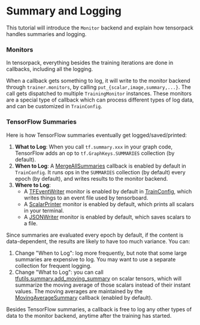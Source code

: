 # Summary and Logging

This tutorial will introduce the `Monitor` backend and
explain how tensorpack handles summaries and logging.

### Monitors

In tensorpack, everything besides the training iterations are done in callbacks, including all the logging.

When a callback gets something to log, it will write to the monitor backend through
`trainer.monitors`, by calling `put_{scalar,image,summary,...}`.
The call gets dispatched to multiple `TrainingMonitor` instances.
These monitors are a special type of callback which can process different types of log data,
and can be customized in `TrainConfig`.


### TensorFlow Summaries

Here is how TensorFlow summaries eventually get logged/saved/printed:

1. __What to Log__: When you call `tf.summary.xxx` in your graph code, TensorFlow adds an op to
	`tf.GraphKeys.SUMMARIES` collection (by default).
2. __When to Log__: A [MergeAllSummaries](../modules/callbacks.html#tensorpack.callbacks.MergeAllSummaries)
	callback is enabled by default in `TrainConfig`.
	It runs ops in the `SUMMARIES` collection (by default) every epoch (by default),
	and writes results to the monitor backend.
3. __Where to Log__:
	* A [TFEventWriter](../modules/callbacks.html#tensorpack.callbacks.TFEventWriter)
		monitor is enabled by default in [TrainConfig](../modules/train.html#tensorpack.train.TrainConfig),
		which writes things to an event file used by tensorboard.
	* A [ScalarPrinter](../modules/callbacks.html#tensorpack.callbacks.ScalarPrinter)
		monitor is enabled by default, which prints all scalars in your terminal.
	* A [JSONWriter](../modules/callbacks.html#tensorpack.callbacks.JSONWriter)
		monitor is enabled by default, which saves scalars to a file.

Since summaries are evaluated every epoch by default, if the content is data-dependent, the results
are likely to have too much variance. You can:
1. Change "When to Log": log more frequently, but note that some large summaries are expensive to
	 log. You may want to use a separate collection for frequent logging.
2. Change "What to Log": you can call
	 [tfutils.summary.add_moving_summary](../modules/tfutils.html#tensorpack.tfutils.summary.add_moving_summary)
	 on scalar tensors, which will summarize the moving average of those scalars instead of their instant values.
	 The moving averages are maintained by the
	 [MovingAverageSummary](../modules/callbacks.html#tensorpack.callbacks.MovingAverageSummary)
	 callback (enabled by default).

Besides TensorFlow summaries,
a callback is free to log any other types of data to the monitor backend,
anytime after the training has started.

